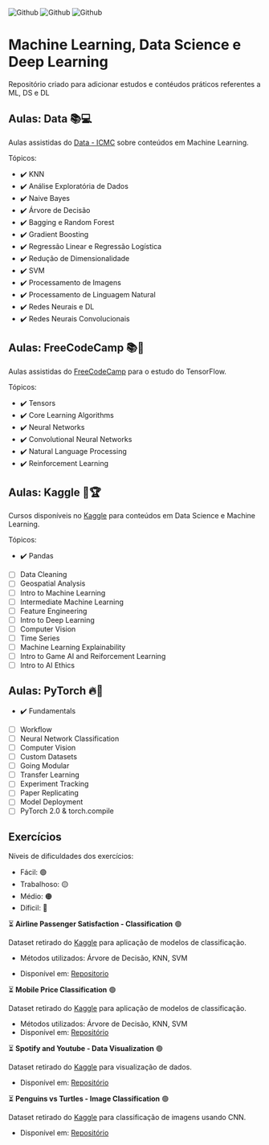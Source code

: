 ![Github](https://img.shields.io/github/last-commit/LuizGustavoVTacin/Oficina?style=for-the-badge) ![Github](https://img.shields.io/github/languages/count/LuizGustavoVTacin/Oficina?color=red&style=for-the-badge) ![Github](https://img.shields.io/github/directory-file-count/LuizGustavoVTacin/Oficina?style=for-the-badge)

# Machine Learning, Data Science e Deep Learning

Repositório criado para adicionar estudos e contéudos práticos referentes a ML, DS e DL

## Aulas: Data :books::computer:

Aulas assistidas do [Data - ICMC](https://www.youtube.com/@DataICMC) sobre conteúdos em Machine Learning.

Tópicos:

- ✔️ KNN
- ✔️ Análise Exploratória de Dados
- ✔️ Naive Bayes
- ✔️ Árvore de Decisão
- ✔️ Bagging e Random Forest
- ✔️ Gradient Boosting
- ✔️ Regressão Linear e Regressão Logística
- ✔️ Redução de Dimensionalidade
- ✔️ SVM
- ✔️ Processamento de Imagens
- ✔️ Processamento de Linguagem Natural
- ✔️ Redes Neurais e DL
- ✔️ Redes Neurais Convolucionais

## Aulas: FreeCodeCamp :books::robot:

Aulas assistidas do [FreeCodeCamp](https://www.freecodecamp.org/learn/machine-learning-with-python/) para o estudo do TensorFlow.

Tópicos:

- ✔️ Tensors
- ✔️ Core Learning Algorithms
- ✔️ Neural Networks
- ✔️ Convolutional Neural Networks
- ✔️ Natural Language Processing
- ✔️ Reinforcement Learning

## Aulas: Kaggle 🤖🏆

Cursos disponíveis no [Kaggle](https://www.kaggle.com/learn) para conteúdos em Data Science e Machine Learning.

Tópicos:

- ✔️ Pandas
- [ ] Data Cleaning
- [ ] Geospatial Analysis
- [ ] Intro to Machine Learning
- [ ] Intermediate Machine Learning
- [ ] Feature Engineering
- [ ] Intro to Deep Learning
- [ ] Computer Vision
- [ ] Time Series
- [ ] Machine Learning Explainability
- [ ] Intro to Game AI and Reiforcement Learning
- [ ] Intro to AI Ethics

## Aulas: PyTorch 🔥🤖
- ✔️ Fundamentals
- [ ] Workflow
- [ ] Neural Network Classification
- [ ] Computer Vision
- [ ] Custom Datasets
- [ ] Going Modular
- [ ] Transfer Learning
- [ ] Experiment Tracking
- [ ] Paper Replicating
- [ ] Model Deployment
- [ ] PyTorch 2.0 & torch.compile

## Exercícios

Níveis de dificuldades dos exercícios:

* Fácil: 🟢
* Trabalhoso: 🟡
* Médio: 🟠
* Díficil: 🔴

⏳ **Airline Passenger Satisfaction - Classification** 🟢

Dataset retirado do [Kaggle](https://www.kaggle.com/datasets/teejmahal20/airline-passenger-satisfaction) para aplicação de modelos de classificação.
* Métodos utilizados:
Árvore de Decisão, KNN, SVM

* Disponível em: [Repositorio](https://github.com/LuizGustavoVTacin/Data/tree/main/Exercicios%20-%20Treino/Classification/AirlinePassengerSatisfaction)

⏳ **Mobile Price Classification** 🟢

Dataset retirado do [Kaggle](https://www.kaggle.com/datasets/iabhishekofficial/mobile-price-classification) para aplicação de modelos de classificação.
* Métodos utilizados:
Árvore de Decisão, KNN, SVM
* Disponível em: [Repositório](https://github.com/LuizGustavoVTacin/Data/tree/main/Exercicios%20-%20Treino/Classification/MobilePriceClassification)

⏳ **Spotify and Youtube - Data Visualization** 🟢

Dataset retirado do [Kaggle](https://www.kaggle.com/datasets/salvatorerastelli/spotify-and-youtube) para visualização de dados.
* Disponível em: [Repositório](https://github.com/LuizGustavoVTacin/Data/tree/main/Exercicios%20-%20Treino/Data%20Visualization/SpotifyYoutube)

⏳ **Penguins vs Turtles - Image Classification** 🟢

Dataset retirado do [Kaggle](https://www.kaggle.com/datasets/abbymorgan/penguins-vs-turtles) para classificação de imagens usando CNN.
* Disponível em: [Repositório]()
